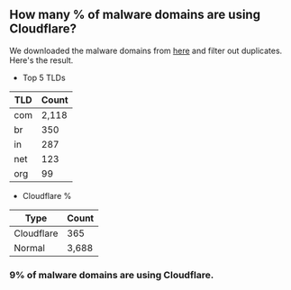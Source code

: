 ## How many % of malware domains are using Cloudflare?


We downloaded the malware domains from [here](https://urlhaus.abuse.ch) and filter out duplicates.
Here's the result.


[//]: # (start replacement)


- Top 5 TLDs

| TLD | Count |
| --- | --- |
| com | 2,118 |
| br | 350 |
| in | 287 |
| net | 123 |
| org | 99 |


- Cloudflare %

| Type | Count |
| --- | --- |
| Cloudflare | 365 |
| Normal | 3,688 |


### 9% of malware domains are using Cloudflare.